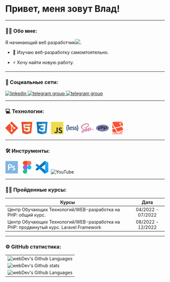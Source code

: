 
# Привет, меня зовут Влад!

---

### :man_technologist: Обо мне:

Я начинающий веб разработчик<img src="https://media.giphy.com/media/WUlplcMpOCEmTGBtBW/giphy.gif" width="30px">.  

- :telescope: Изучаю веб-разработку самомтоятельно.

- :zap: Хочу найти новую работу.

<!-- - :mailbox: Как связаться со мной: [![Telegram Badge](https://img.shields.io/badge/-MatveevVladislav-black?style=flat&logo=Telegram&logoColor=white)](https://t.me/VLMADev) [![Gmail Badge](https://img.shields.io/badge/-Gmail-darkred?style=flat&logo=Gmail&logoColor=white)](mailto:angrucat@gmail.com) -->

---

 ### 🤝 Социальные сети:

  <div id="badges">
    <a href="https://www.linkedin.com/in/matveev-vladislav/" target="_blank">
      <img src="https://cdn-user-icons.flaticon.com/99189/99189410/1681280840685.svg?token=exp=1681281741~hmac=bf6e5093ecb91a81f6015f68720fa18a" width="40" height="40" alt="linkedin" />
    </a>
    <a href="https://t.me/VLMADev" target="_blank">
      <img src="https://github.com/gauravghongde/social-icons/tree/master/SVG/Color/LinkedIN.svg" width="40" height="40" alt="telegram group"/>
    </a>
    <a href="mailto:angrucat@gmail.com" target="_blank">
      <img src="https://cdn-user-icons.flaticon.com/99189/99189410/1681280978172.svg?token=exp=1681281878~hmac=3476c5bd6fc1e4af9570d4aeaadb95c7" width="40" height="40" alt="telegram group"/>
    </a>
  </div>

---

### 💻 Технологии:

<div>
  <img src="https://github.com/devicons/devicon/blob/master/icons/git/git-original.svg" title="git" alt="git" width="40" height="40"/>&nbsp
  <img src="https://github.com/devicons/devicon/blob/master/icons/html5/html5-original.svg" title="html5" alt="html5" width="40" height="40"/>&nbsp
  <img src="https://github.com/devicons/devicon/blob/master/icons/css3/css3-original.svg" title="css" alt="css" width="40" height="40"/>&nbsp
  <img src="https://github.com/devicons/devicon/blob/master/icons/javascript/javascript-original.svg" title="javascript" alt="javascript" width="40" height="40"/>&nbsp
  <img src="https://github.com/devicons/devicon/blob/master/icons/less/less-plain-wordmark.svg" title="less" alt="less" width="40" height="40"/>&nbsp;
  <img src="https://github.com/devicons/devicon/blob/master/icons/sass/sass-original.svg" title="sass" alt="sass" width="40" height="40"/>&nbsp;
  <img src="https://github.com/devicons/devicon/blob/master/icons/php/php-original.svg" title="php" alt="php" width="40" height="40"/>&nbsp;
  <img src="https://github.com/devicons/devicon/blob/master/icons/laravel/laravel-plain-wordmark.svg" title="php" alt="php" width="40" height="40"/>&nbsp;
</div>

---

### 🛠 Инструменты:

<div>
  <img src="https://github.com/devicons/devicon/blob/master/icons/photoshop/photoshop-plain.svg" title="photoshop" alt="photoshop" width="40" height="40"/>&nbsp;
  <img src="https://github.com/devicons/devicon/blob/master/icons/figma/figma-original.svg" title="figma" alt="figma" width="40" height="40"/>&nbsp;
  <img src="https://github.com/devicons/devicon/blob/master/icons/vscode/vscode-original.svg" title="vscode" alt="vscode" width="40" height="40"/>&nbsp;
  <img src="https://upload.wikimedia.org/wikipedia/commons/9/9e/YouTube_Logo_%282013-2017%29.svg" title="YouTube" alt="YouTube" width="40" height="40"/>&nbsp;
</div>

---

### 👩‍💻 Пройденные курсы:

| Курсы                                                           | Дата              |
| ----------------------------------------------------------------| :---------------: |
| Центр Обучающих Технологий/WEB-разработка на PHP: общий курс.                            | 04/2022 - 07/2022 |
| Центр Обучающих Технологий/WEB-разработка на PHP: продвинутый курс. Laravel Framework                            | 08/2022 - 12/2022 |
---

### ⚙️ GitHub статистика:
<table>
<tr>
  <td>
    <img align="left" alt="webDev's Github Languages" src="https://github-readme-stats-sigma-five.vercel.app/api/top-langs/?username=VLMADev&layout=compact&bg_color=191919&title_color=025E73&text_color=A5A692"/>
  </td>
</tr>
<tr>
<td>
  <img align="left" src="https://streak-stats.demolab.com?user=VLMADev&background=191919&fire=F2A71B&ring=025E73&currStreakNum=A5A692&sideNums=A5A692&currStreakLabel=A5A692&sideLabels=A5A692&dates=025E73&stroke=025E73" alt="webDev's Github stats"/>
  </td>
</tr>
<tr>
<td>
  <img align="left" alt="webDev's Github Languages" src="https://github-readme-stats.vercel.app/api?username=VLMADev&show_icons=true&bg_color=191919&title_color=025E73&text_color=A5A692&icon_color=F2A71B"/>
  </td>
</tr>
</table>


 
